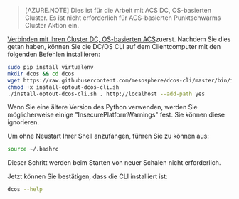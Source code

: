 <properties
   pageTitle="Installieren Sie das DC/Betriebssystem CLI | Microsoft Azure"
   description="Installieren Sie das DC/Betriebssystem CLI."
   services="container-service"
   documentationCenter=""
   authors="rgardler"
   manager="timlt"
   editor=""
   tags="acs, azure-container-service"
   keywords="DC/OS, Azure Container, Micro-Dienste"/>

<tags
   ms.service="container-service"
   ms.devlang="na"
   ms.topic="get-started-article"
   ms.tgt_pltfrm="na"
   ms.workload="na"
   ms.date="05/10/2016"
   ms.author="rogardle"/>

>[AZURE.NOTE] Dies ist für die Arbeit mit ACS DC, OS-basierten Cluster. Es ist nicht erforderlich für ACS-basierten Punktschwarms Cluster Aktion ein.

[Verbinden mit Ihren Cluster DC, OS-basierten ACS](../articles/container-service/container-service-connect.md)zuerst. Nachdem Sie dies getan haben, können Sie die DC/OS CLI auf dem Clientcomputer mit den folgenden Befehlen installieren:

```bash
sudo pip install virtualenv
mkdir dcos && cd dcos
wget https://raw.githubusercontent.com/mesosphere/dcos-cli/master/bin/install/install-optout-dcos-cli.sh
chmod +x install-optout-dcos-cli.sh
./install-optout-dcos-cli.sh . http://localhost --add-path yes
```

Wenn Sie eine ältere Version des Python verwenden, werden Sie möglicherweise einige "InsecurePlatformWarnings" fest. Sie können diese ignorieren.

Um ohne Neustart Ihrer Shell anzufangen, führen Sie zu können aus:

```bash
source ~/.bashrc
```

Dieser Schritt werden beim Starten von neuer Schalen nicht erforderlich.

Jetzt können Sie bestätigen, dass die CLI installiert ist:

```bash
dcos --help
```